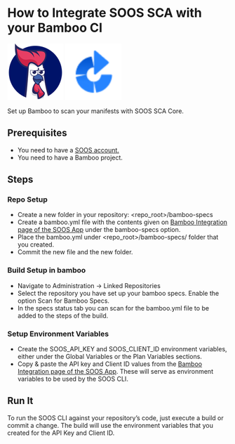 # How to Integrate SOOS SCA with your Bamboo CI
<div>
<img src="../assets/img/SOOS-Icon.png" alt="SOOS" width="128" height="128">
<img src="../assets/img/bamboo.png" alt="bamboo" width="128" height="128">
</div>

Set up Bamboo to scan your manifests with SOOS SCA Core.

## Prerequisites

- You need to have a [SOOS account.](https://app.soos.io/register)
- You need to have a Bamboo project.

## Steps

### **Repo Setup**
* Create a new folder in your repository: <repo_root>/bamboo-specs
* Create a bamboo.yml file with the contents given on [Bamboo Integration page of the SOOS App](https://app.soos.io/integrate/sca?id=bamboo) under the bamboo-specs option.
* Place the bamboo.yml under  <repo_root>/bamboo-specs/ folder that you created.
* Commit the new file and the new folder.


### **Build Setup in bamboo**
* Navigate to Administration -> Linked Repositories
* Select the repository you have set up your bamboo specs. Enable the option Scan for Bamboo Specs.
* In the specs status tab you can scan for the bamboo.yml file to be added to the steps of the build.

### **Setup Environment Variables**
* Create the SOOS_API_KEY and SOOS_CLIENT_ID environment variables, either under the Global Variables or the Plan Variables sections.
* Copy & paste the API key and Client ID values from the [Bamboo Integration page of the SOOS App](https://app.soos.io/integrate/sca?id=bamboo).  These will serve as environment variables to be used by the SOOS CLI.

## Run It
To run the SOOS CLI against your repository’s code, just execute a build or commit a change. The build will use the environment variables that you created for the API Key and Client ID.